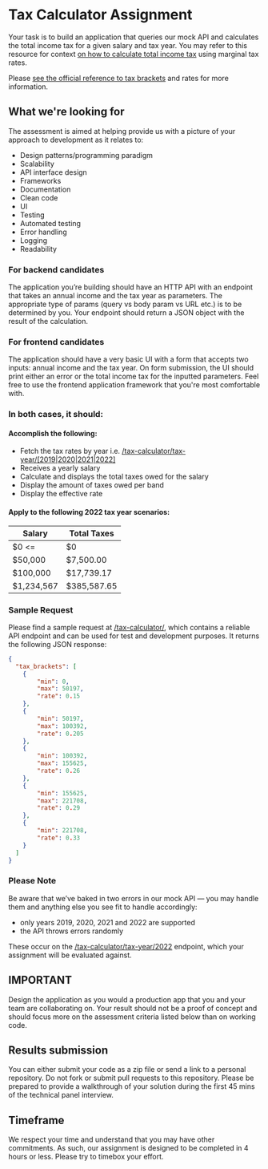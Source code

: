 # Tax Calculator Assignment

Your task is to build an application that queries our mock API and
calculates the total income tax for a given salary and tax year.
You may refer to this resource for context [on how to calculate total income tax](https://investinganswers.com/dictionary/m/marginal-tax-rate#:~:text=To%20calculate%20marginal%20tax%20rate) using marginal tax rates.

Please [see the official reference to tax brackets](https://www.canada.ca/en/financial-consumer-agency/services/financial-toolkit/taxes/taxes-2/5.html) and rates for more information.

## What we're looking for

The assessment is aimed at helping provide us with a picture of 
your approach to development as it relates to:

* Design patterns/programming paradigm
* Scalability
* API interface design
* Frameworks
* Documentation
* Clean code
* UI
* Testing
* Automated testing
* Error handling
* Logging
* Readability

### For backend candidates

The application you’re building should have an HTTP API with an endpoint that
takes an annual income and the tax year as parameters. The appropriate type of
params (query vs body param vs URL etc.) is to be determined by you. Your
endpoint should return a JSON object with the result of the calculation.

### For frontend candidates

The application should have a very basic UI with a form that accepts two
inputs: annual income and the tax year. On form submission, the UI should
print either an error or the total income tax for the inputted parameters.
Feel free to use the frontend application framework that you&apos;re most comfortable with.

### In both cases, it should:

#### Accomplish the following:

* Fetch the tax rates by year i.e. 
  [/tax-calculator/tax-year/[2019|2020|2021|2022]](/tax-calculator/tax-year/2022)
* Receives a yearly salary
* Calculate and displays the total taxes owed for the salary
* Display the amount of taxes owed per band
* Display the effective rate

#### Apply to the following 2022 tax year scenarios:

| Salary      | Total Taxes |
|-------------|-------------|
| $0 <=       | $0          |
| $50,000     | $7,500.00   |
| $100,000    | $17,739.17  |
| $1,234,567  | $385,587.65 |

### Sample Request

Please find a sample request at [/tax-calculator/](http://localhost:5000/tax-calculator/), 
which contains a reliable API endpoint and can be used for test and development purposes. 
It returns the following JSON response: 


```json
{
  "tax_brackets": [
    {
        "min": 0,
        "max": 50197,
        "rate": 0.15
    },
    {
        "min": 50197,
        "max": 100392,
        "rate": 0.205
    },
    {
        "min": 100392,
        "max": 155625,
        "rate": 0.26
    },
    {
        "min": 155625,
        "max": 221708,
        "rate": 0.29
    },
    {
        "min": 221708,
        "rate": 0.33
    }
  ]
}

```


### Please Note

Be aware that we’ve baked in two errors in our mock API — you may handle
them and anything else you see fit to handle accordingly:

* only years 2019, 2020, 2021 and 2022 are supported
* the API throws errors randomly

These occur on the [/tax-calculator/tax-year/2022](/tax-calculator/tax-year/2022) 
endpoint, which your assignment will be evaluated against.

##  IMPORTANT

Design the application as you would a production app that you and
your team are collaborating on. Your result should not be a proof
of concept and should focus more on the assessment criteria listed
below than on working code.

## Results submission

You can either submit your code as a zip file or send a link to a 
personal repository. Do not fork or submit pull requests to this 
repository.
Please be prepared to provide a walkthrough of your solution during the first 45 mins of the technical panel interview.

## Timeframe

We respect your time and understand that you may have other commitments. As such, 
our assignment is designed to be completed in 4 hours or less. Please try to timebox your effort.
